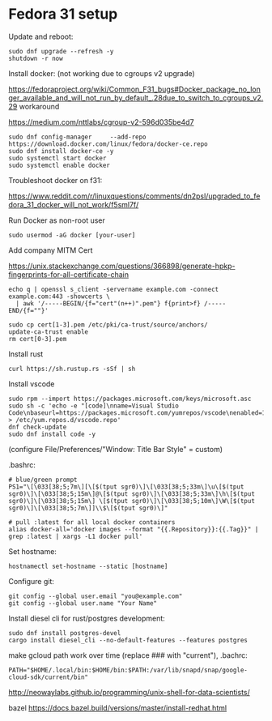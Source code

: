 # Fedora 31 setup

Update and reboot:
```
sudo dnf upgrade --refresh -y
shutdown -r now
```

Install docker: (not working due to cgroups v2 upgrade)

https://fedoraproject.org/wiki/Common_F31_bugs#Docker_package_no_longer_available_and_will_not_run_by_default_.28due_to_switch_to_cgroups_v2.29
workaround

https://medium.com/nttlabs/cgroup-v2-596d035be4d7

```
sudo dnf config-manager     --add-repo     https://download.docker.com/linux/fedora/docker-ce.repo
sudo dnf install docker-ce -y
sudo systemctl start docker
sudo systemctl enable docker
```
Troubleshoot docker on f31:

https://www.reddit.com/r/linuxquestions/comments/dn2psl/upgraded_to_fedora_31_docker_will_not_work/f5sml7f/

Run Docker as non-root user
```
sudo usermod -aG docker [your-user]
```

Add company MITM Cert

https://unix.stackexchange.com/questions/366898/generate-hpkp-fingerprints-for-all-certificate-chain
```
echo q | openssl s_client -servername example.com -connect example.com:443 -showcerts \
  | awk '/-----BEGIN/{f="cert"(n++)".pem"} f{print>f} /-----END/{f=""}'

sudo cp cert[1-3].pem /etc/pki/ca-trust/source/anchors/
update-ca-trust enable
rm cert[0-3].pem
```

Install rust
```
curl https://sh.rustup.rs -sSf | sh
```
Install vscode
```
sudo rpm --import https://packages.microsoft.com/keys/microsoft.asc
sudo sh -c 'echo -e "[code]\nname=Visual Studio Code\nbaseurl=https://packages.microsoft.com/yumrepos/vscode\nenabled=1\ngpgcheck=1\ngpgkey=https://packages.microsoft.com/keys/microsoft.asc" > /etc/yum.repos.d/vscode.repo'
dnf check-update
sudo dnf install code -y
```
(configure File/Preferences/"Window: Title Bar Style" = custom)

.bashrc:
```
# blue/green prompt
PS1="\[\033[38;5;7m\][\[$(tput sgr0)\]\[\033[38;5;33m\]\u\[$(tput sgr0)\]\[\033[38;5;15m\]@\[$(tput sgr0)\]\[\033[38;5;33m\]\h\[$(tput sgr0)\]\[\033[38;5;15m\] \[$(tput sgr0)\]\[\033[38;5;10m\]\W\[$(tput sgr0)\]\[\033[38;5;7m\]]\\$\[$(tput sgr0)\]"

# pull :latest for all local docker containers
alias docker-all='docker images --format "{{.Repository}}:{{.Tag}}" | grep :latest | xargs -L1 docker pull'

```

Set hostname:
```
hostnamectl set-hostname --static [hostname]
```

Configure git:
```
git config --global user.email "you@example.com"
git config --global user.name "Your Name"
```

Install diesel cli for rust/postgres development:
```
sudo dnf install postgres-devel
cargo install diesel_cli --no-default-features --features postgres
```

make gcloud path work over time (replace ### with "current"), .bachrc:
```
PATH="$HOME/.local/bin:$HOME/bin:$PATH:/var/lib/snapd/snap/google-cloud-sdk/current/bin"
```

http://neowaylabs.github.io/programming/unix-shell-for-data-scientists/

bazel
https://docs.bazel.build/versions/master/install-redhat.html
